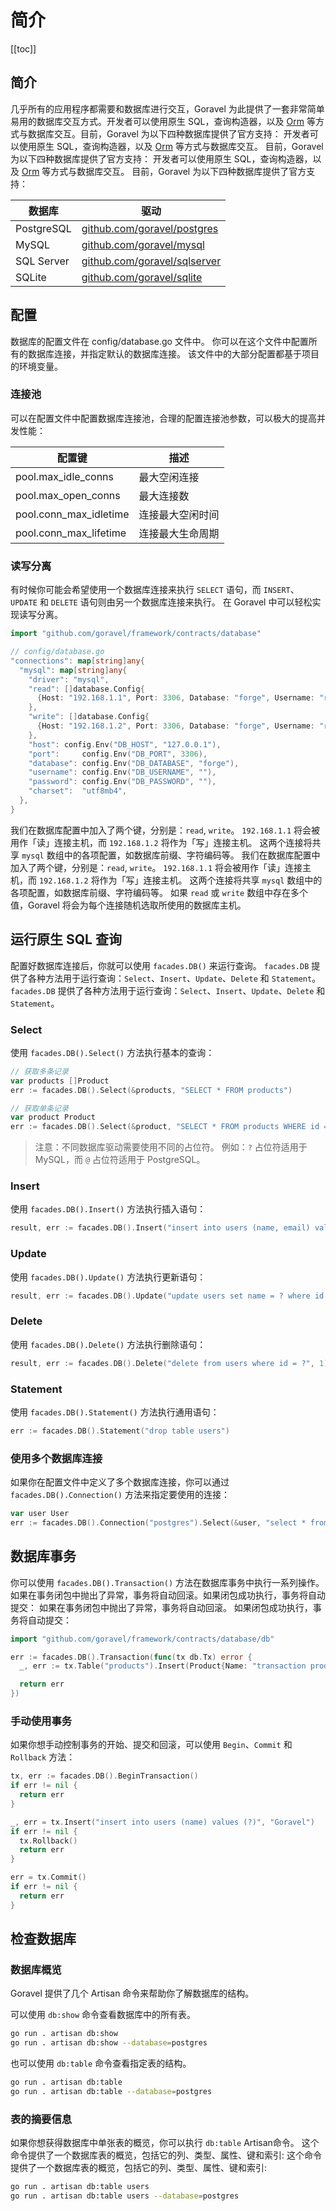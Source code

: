 # 简介

[[toc]]

## 简介

几乎所有的应用程序都需要和数据库进行交互，Goravel 为此提供了一套非常简单易用的数据库交互方式。开发者可以使用原生 SQL，查询构造器，以及 [Orm](../orm/getting-started) 等方式与数据库交互。目前，Goravel 为以下四种数据库提供了官方支持： 开发者可以使用原生 SQL，查询构造器，以及 [Orm](../orm/getting-started) 等方式与数据库交互。 目前，Goravel 为以下四种数据库提供了官方支持： 开发者可以使用原生 SQL，查询构造器，以及 [Orm](../orm/getting-started) 等方式与数据库交互。 目前，Goravel 为以下四种数据库提供了官方支持：

| 数据库        | 驱动                                                                                   |
| ---------- | ------------------------------------------------------------------------------------ |
| PostgreSQL | [github.com/goravel/postgres](https://github.com/goravel/postgres)   |
| MySQL      | [github.com/goravel/mysql](https://github.com/goravel/mysql)         |
| SQL Server | [github.com/goravel/sqlserver](https://github.com/goravel/sqlserver) |
| SQLite     | [github.com/goravel/sqlite](https://github.com/goravel/sqlite)       |

## 配置

数据库的配置文件在 config/database.go 文件中。 你可以在这个文件中配置所有的数据库连接，并指定默认的数据库连接。 该文件中的大部分配置都基于项目的环境变量。

### 连接池

可以在配置文件中配置数据库连接池，合理的配置连接池参数，可以极大的提高并发性能：

| 配置键                                                                              | 描述       |
| -------------------------------------------------------------------------------- | -------- |
| pool.max_idle_conns    | 最大空闲连接   |
| pool.max_open_conns    | 最大连接数    |
| pool.conn_max_idletime | 连接最大空闲时间 |
| pool.conn_max_lifetime | 连接最大生命周期 |

### 读写分离

有时候你可能会希望使用一个数据库连接来执行 `SELECT` 语句，而 `INSERT`、`UPDATE` 和 `DELETE` 语句则由另一个数据库连接来执行。 在 Goravel 中可以轻松实现读写分离。

```go
import "github.com/goravel/framework/contracts/database"

// config/database.go
"connections": map[string]any{
  "mysql": map[string]any{
    "driver": "mysql",
    "read": []database.Config{
      {Host: "192.168.1.1", Port: 3306, Database: "forge", Username: "root", Password: "123123"},
    },
    "write": []database.Config{
      {Host: "192.168.1.2", Port: 3306, Database: "forge", Username: "root", Password: "123123"},
    },
    "host": config.Env("DB_HOST", "127.0.0.1"),
    "port":     config.Env("DB_PORT", 3306),
    "database": config.Env("DB_DATABASE", "forge"),
    "username": config.Env("DB_USERNAME", ""),
    "password": config.Env("DB_PASSWORD", ""),
    "charset":  "utf8mb4",
  },
}
```

我们在数据库配置中加入了两个键，分别是：`read`, `write`。 `192.168.1.1` 将会被用作「读」连接主机，而 `192.168.1.2` 将作为「写」连接主机。 这两个连接将共享 `mysql` 数组中的各项配置，如数据库前缀、字符编码等。 我们在数据库配置中加入了两个键，分别是：`read`, `write`。 `192.168.1.1` 将会被用作「读」连接主机，而 `192.168.1.2` 将作为「写」连接主机。 这两个连接将共享 `mysql` 数组中的各项配置，如数据库前缀、字符编码等。 如果 `read` 或 `write` 数组中存在多个值，Goravel 将会为每个连接随机选取所使用的数据库主机。

## 运行原生 SQL 查询

配置好数据库连接后，你就可以使用 `facades.DB()` 来运行查询。 `facades.DB` 提供了各种方法用于运行查询：`Select`、`Insert`、`Update`、`Delete` 和 `Statement`。 `facades.DB` 提供了各种方法用于运行查询：`Select`、`Insert`、`Update`、`Delete` 和 `Statement`。

### Select

使用 `facades.DB().Select()` 方法执行基本的查询：

```go
// 获取多条记录
var products []Product
err := facades.DB().Select(&products, "SELECT * FROM products")

// 获取单条记录
var product Product
err := facades.DB().Select(&product, "SELECT * FROM products WHERE id = ?", 1)
```

> 注意：不同数据库驱动需要使用不同的占位符。 例如：`?` 占位符适用于 MySQL，而 `@` 占位符适用于 PostgreSQL。

### Insert

使用 `facades.DB().Insert()` 方法执行插入语句：

```go
result, err := facades.DB().Insert("insert into users (name, email) values (?, ?)", "Goravel", "goravel@example.com")
```

### Update

使用 `facades.DB().Update()` 方法执行更新语句：

```go
result, err := facades.DB().Update("update users set name = ? where id = ?", "Goravel", 1)
```

### Delete

使用 `facades.DB().Delete()` 方法执行删除语句：

```go
result, err := facades.DB().Delete("delete from users where id = ?", 1)
```

### Statement

使用 `facades.DB().Statement()` 方法执行通用语句：

```go
err := facades.DB().Statement("drop table users")
```

### 使用多个数据库连接

如果你在配置文件中定义了多个数据库连接，你可以通过 `facades.DB().Connection()` 方法来指定要使用的连接：

```go
var user User
err := facades.DB().Connection("postgres").Select(&user, "select * from users where id = ?", 1)
```

## 数据库事务

你可以使用 `facades.DB().Transaction()` 方法在数据库事务中执行一系列操作。如果在事务闭包中抛出了异常，事务将自动回滚。如果闭包成功执行，事务将自动提交： 如果在事务闭包中抛出了异常，事务将自动回滚。 如果闭包成功执行，事务将自动提交：

```go
import "github.com/goravel/framework/contracts/database/db"

err := facades.DB().Transaction(func(tx db.Tx) error {
  _, err := tx.Table("products").Insert(Product{Name: "transaction product1"})

  return err
})
```

### 手动使用事务

如果你想手动控制事务的开始、提交和回滚，可以使用 `Begin`、`Commit` 和 `Rollback` 方法：

```go
tx, err := facades.DB().BeginTransaction()
if err != nil {
  return err
}

_, err = tx.Insert("insert into users (name) values (?)", "Goravel")
if err != nil {
  tx.Rollback()
  return err
}

err = tx.Commit()
if err != nil {
  return err
}
```

## 检查数据库

### 数据库概览

Goravel 提供了几个 Artisan 命令来帮助你了解数据库的结构。

可以使用 `db:show` 命令查看数据库中的所有表。

```bash
go run . artisan db:show
go run . artisan db:show --database=postgres
```

也可以使用 `db:table` 命令查看指定表的结构。

```bash
go run . artisan db:table
go run . artisan db:table --database=postgres
```

### 表的摘要信息

如果你想获得数据库中单张表的概览，你可以执行 `db:table` Artisan命令。 这个命令提供了一个数据库表的概览，包括它的列、类型、属性、键和索引: 这个命令提供了一个数据库表的概览，包括它的列、类型、属性、键和索引:

```bash
go run . artisan db:table users
go run . artisan db:table users --database=postgres
```
